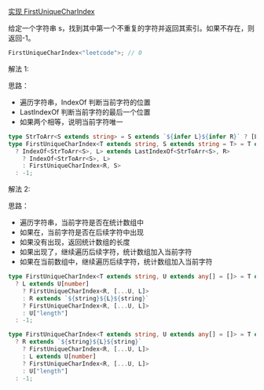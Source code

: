 [实现 FirstUniqueCharIndex](https://github.com/type-challenges/type-challenges/blob/main/questions/09286-medium-firstuniquecharindex/README.md)

给定一个字符串 s，找到其中第一个不重复的字符并返回其索引。如果不存在，则返回-1。

```ts
FirstUniqueCharIndex<"leetcode">; // 0
```

解法 1:

思路：

- 遍历字符串，IndexOf 判断当前字符的位置
- LastIndexOf 判断当前字符的最后一个位置
- 如果两个相等，说明当前字符唯一

```ts
type StrToArr<S extends string> = S extends `${infer L}${infer R}` ? [L, ...StrToArr<R>] : [];
type FirstUniqueCharIndex<T extends string, S extends string = T> = T extends `${infer L}${infer R}`
  ? IndexOf<StrToArr<S>, L> extends LastIndexOf<StrToArr<S>, R>
    ? IndexOf<StrToArr<S>, L>
    : FirstUniqueCharIndex<R, S>
  : -1;
```

解法 2:

思路：

- 遍历字符串，当前字符是否在统计数组中
- 如果在，当前字符是否在后续字符中出现
- 如果没有出现，返回统计数组的长度
- 如果出现了，继续遍历后续字符，统计数组加入当前字符
- 如果在当前数组中，继续遍历后续字符，统计数组加入当前字符

```ts
type FirstUniqueCharIndex<T extends string, U extends any[] = []> = T extends `${infer L}${infer R}`
  ? L extends U[number]
    ? FirstUniqueCharIndex<R, [...U, L]>
    : R extends `${string}${L}${string}`
    ? FirstUniqueCharIndex<R, [...U, L]>
    : U["length"]
  : -1;
```

```ts
type FirstUniqueCharIndex<T extends string, U extends any[] = []> = T extends `${infer L}${infer R}`
  ? R extends `${string}${L}${string}`
    ? FirstUniqueCharIndex<R, [...U, L]>
    : L extends U[number]
    ? FirstUniqueCharIndex<R, [...U, L]>
    : U["length"]
  : -1;
```

